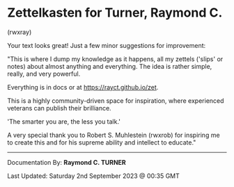 # Zettelkasten for Turner, Raymond C.
(rwxray)

Your text looks great! Just a few minor suggestions for improvement:

"This is where I dump my knowledge as it happens, all my zettels ('slips' or notes) about almost anything and everything. The idea is rather simple, really, and very powerful.

Everything is in docs or at https://rayct.github.io/zet.

This is a highly community-driven space for inspiration, where experienced veterans can publish their brilliance.

'The smarter you are, the less you talk.'

A very special thank you to Robert S. Muhlestein (rwxrob) for inspiring me to create this and for his supreme ability and intellect to educate."

---

Documentation By: **Raymond C. TURNER**

Last Updated: Saturday 2nd September 2023 @ 00:35 GMT